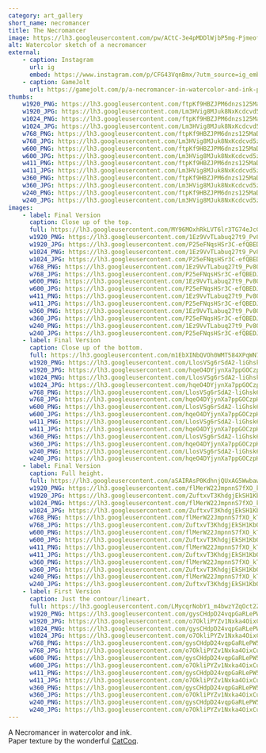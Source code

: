 ```yaml
---
category: art_gallery
short_name: necromancer
title: The Necromancer
image: https://lh3.googleusercontent.com/pw/ACtC-3e4pMDDlWjbP5mg-PjmeofhBRXg6fynQjhqSdSEf3qGDR4Xzo1Czxe7M2ujXqfrn3KfDvNqDSeGDEf_oM0HvHuO8xrlSgMOCy53s5FgSVjov7NQb-Qj7AwzV7d7sNIwox46emOxWazK9kg_ERRbJDVB=w1200-h630-no?authuser=0
alt: Watercolor sketch of a necromancer
external:
    - caption: Instagram
      url: ig
      embed: https://www.instagram.com/p/CFG43VqnBmx/?utm_source=ig_embed&amp;utm_campaign=loading
    - caption: GameJolt
      url: https://gamejolt.com/p/a-necromancer-in-watercolor-and-ink-paper-texture-by-the-wonderful-3e4nrfub
thumbs:
    w1920_PNG: https://lh3.googleusercontent.com/ftpKf9HBZJPM6dnzs125MaDuRuQGH4T9urTJlXF4r6S_NWeqZsnSxwgWQekznioZnTfH9VAilZt-VQ3sLiMLl-BDDRUrVy-8dpD06spJKOISz0Uqj2Qe4xQOqzJZzKyVtnUu8Pan0A=w355
    w1920_JPG: https://lh3.googleusercontent.com/Lm3HVig8MJuk8NxKcdcvd5zrxBHtAben-qg-QaD5dCdvq0kTlg8zeXdJPAPFLRk_wtG_UHS-RbnnWZHAzGD4GXxVc42w70xL-WqwiM-BmJqtcRYiEqesiega6O-0M5zlG-sWyph5sA=w355
    w1024_PNG: https://lh3.googleusercontent.com/ftpKf9HBZJPM6dnzs125MaDuRuQGH4T9urTJlXF4r6S_NWeqZsnSxwgWQekznioZnTfH9VAilZt-VQ3sLiMLl-BDDRUrVy-8dpD06spJKOISz0Uqj2Qe4xQOqzJZzKyVtnUu8Pan0A=w284
    w1024_JPG: https://lh3.googleusercontent.com/Lm3HVig8MJuk8NxKcdcvd5zrxBHtAben-qg-QaD5dCdvq0kTlg8zeXdJPAPFLRk_wtG_UHS-RbnnWZHAzGD4GXxVc42w70xL-WqwiM-BmJqtcRYiEqesiega6O-0M5zlG-sWyph5sA=w284
    w768_PNG: https://lh3.googleusercontent.com/ftpKf9HBZJPM6dnzs125MaDuRuQGH4T9urTJlXF4r6S_NWeqZsnSxwgWQekznioZnTfH9VAilZt-VQ3sLiMLl-BDDRUrVy-8dpD06spJKOISz0Uqj2Qe4xQOqzJZzKyVtnUu8Pan0A=w213
    w768_JPG: https://lh3.googleusercontent.com/Lm3HVig8MJuk8NxKcdcvd5zrxBHtAben-qg-QaD5dCdvq0kTlg8zeXdJPAPFLRk_wtG_UHS-RbnnWZHAzGD4GXxVc42w70xL-WqwiM-BmJqtcRYiEqesiega6O-0M5zlG-sWyph5sA=w213
    w600_PNG: https://lh3.googleusercontent.com/ftpKf9HBZJPM6dnzs125MaDuRuQGH4T9urTJlXF4r6S_NWeqZsnSxwgWQekznioZnTfH9VAilZt-VQ3sLiMLl-BDDRUrVy-8dpD06spJKOISz0Uqj2Qe4xQOqzJZzKyVtnUu8Pan0A=w166
    w600_JPG: https://lh3.googleusercontent.com/Lm3HVig8MJuk8NxKcdcvd5zrxBHtAben-qg-QaD5dCdvq0kTlg8zeXdJPAPFLRk_wtG_UHS-RbnnWZHAzGD4GXxVc42w70xL-WqwiM-BmJqtcRYiEqesiega6O-0M5zlG-sWyph5sA=w166
    w411_PNG: https://lh3.googleusercontent.com/ftpKf9HBZJPM6dnzs125MaDuRuQGH4T9urTJlXF4r6S_NWeqZsnSxwgWQekznioZnTfH9VAilZt-VQ3sLiMLl-BDDRUrVy-8dpD06spJKOISz0Uqj2Qe4xQOqzJZzKyVtnUu8Pan0A=w114
    w411_JPG: https://lh3.googleusercontent.com/Lm3HVig8MJuk8NxKcdcvd5zrxBHtAben-qg-QaD5dCdvq0kTlg8zeXdJPAPFLRk_wtG_UHS-RbnnWZHAzGD4GXxVc42w70xL-WqwiM-BmJqtcRYiEqesiega6O-0M5zlG-sWyph5sA=w114
    w360_PNG: https://lh3.googleusercontent.com/ftpKf9HBZJPM6dnzs125MaDuRuQGH4T9urTJlXF4r6S_NWeqZsnSxwgWQekznioZnTfH9VAilZt-VQ3sLiMLl-BDDRUrVy-8dpD06spJKOISz0Uqj2Qe4xQOqzJZzKyVtnUu8Pan0A=w100
    w360_JPG: https://lh3.googleusercontent.com/Lm3HVig8MJuk8NxKcdcvd5zrxBHtAben-qg-QaD5dCdvq0kTlg8zeXdJPAPFLRk_wtG_UHS-RbnnWZHAzGD4GXxVc42w70xL-WqwiM-BmJqtcRYiEqesiega6O-0M5zlG-sWyph5sA=w100
    w240_PNG: https://lh3.googleusercontent.com/ftpKf9HBZJPM6dnzs125MaDuRuQGH4T9urTJlXF4r6S_NWeqZsnSxwgWQekznioZnTfH9VAilZt-VQ3sLiMLl-BDDRUrVy-8dpD06spJKOISz0Uqj2Qe4xQOqzJZzKyVtnUu8Pan0A=w66
    w240_JPG: https://lh3.googleusercontent.com/Lm3HVig8MJuk8NxKcdcvd5zrxBHtAben-qg-QaD5dCdvq0kTlg8zeXdJPAPFLRk_wtG_UHS-RbnnWZHAzGD4GXxVc42w70xL-WqwiM-BmJqtcRYiEqesiega6O-0M5zlG-sWyph5sA=w66
images:
    - label: Final Version
      caption: Close up of the top.
      full: https://lh3.googleusercontent.com/MY96MOxhRkLVT6lr3TG74eJcGILN_oNiL0VNWeMoVWlYt_5QNw8TJtsFQDel_uOuDI_YfzRbJkdR4AHxs9RTWas_dVQ6p723V4_hqHe5V0yPECSpv8eQduh-1dayS2CzCnxqpKTiaw=w1080-h1080
      w1920_PNG: https://lh3.googleusercontent.com/1Ez9VvTLabuq27t9_Pv8ObVQWHegre_exdJ1wG0EwFEvQil3KBhJbAIO6l1Zly0gSM6zYRhU0UBmlS68ZJB6zxmYE3c48egjRyYG6gsSAq8zHw_rVDJDQ1kJZFCwuOtw0OVz31-ERg=w850
      w1920_JPG: https://lh3.googleusercontent.com/P25eFNqsHSr3C-efQBEDJMrZ5xZOm8IJQYABUy3FN1TDl02be6ByuMKSIl-WFG8bAydcBZFw0Z9Tc-6CkD4Mjhy7zDtQEHt_96tmphUxPp0SMc54qL1Uo3u86PnpKZxAugAB7_YcMQ=w850
      w1024_PNG: https://lh3.googleusercontent.com/1Ez9VvTLabuq27t9_Pv8ObVQWHegre_exdJ1wG0EwFEvQil3KBhJbAIO6l1Zly0gSM6zYRhU0UBmlS68ZJB6zxmYE3c48egjRyYG6gsSAq8zHw_rVDJDQ1kJZFCwuOtw0OVz31-ERg=w711
      w1024_JPG: https://lh3.googleusercontent.com/P25eFNqsHSr3C-efQBEDJMrZ5xZOm8IJQYABUy3FN1TDl02be6ByuMKSIl-WFG8bAydcBZFw0Z9Tc-6CkD4Mjhy7zDtQEHt_96tmphUxPp0SMc54qL1Uo3u86PnpKZxAugAB7_YcMQ=w711
      w768_PNG: https://lh3.googleusercontent.com/1Ez9VvTLabuq27t9_Pv8ObVQWHegre_exdJ1wG0EwFEvQil3KBhJbAIO6l1Zly0gSM6zYRhU0UBmlS68ZJB6zxmYE3c48egjRyYG6gsSAq8zHw_rVDJDQ1kJZFCwuOtw0OVz31-ERg=w533
      w768_JPG: https://lh3.googleusercontent.com/P25eFNqsHSr3C-efQBEDJMrZ5xZOm8IJQYABUy3FN1TDl02be6ByuMKSIl-WFG8bAydcBZFw0Z9Tc-6CkD4Mjhy7zDtQEHt_96tmphUxPp0SMc54qL1Uo3u86PnpKZxAugAB7_YcMQ=w533
      w600_PNG: https://lh3.googleusercontent.com/1Ez9VvTLabuq27t9_Pv8ObVQWHegre_exdJ1wG0EwFEvQil3KBhJbAIO6l1Zly0gSM6zYRhU0UBmlS68ZJB6zxmYE3c48egjRyYG6gsSAq8zHw_rVDJDQ1kJZFCwuOtw0OVz31-ERg=w416
      w600_JPG: https://lh3.googleusercontent.com/P25eFNqsHSr3C-efQBEDJMrZ5xZOm8IJQYABUy3FN1TDl02be6ByuMKSIl-WFG8bAydcBZFw0Z9Tc-6CkD4Mjhy7zDtQEHt_96tmphUxPp0SMc54qL1Uo3u86PnpKZxAugAB7_YcMQ=w416
      w411_PNG: https://lh3.googleusercontent.com/1Ez9VvTLabuq27t9_Pv8ObVQWHegre_exdJ1wG0EwFEvQil3KBhJbAIO6l1Zly0gSM6zYRhU0UBmlS68ZJB6zxmYE3c48egjRyYG6gsSAq8zHw_rVDJDQ1kJZFCwuOtw0OVz31-ERg=w285
      w411_JPG: https://lh3.googleusercontent.com/P25eFNqsHSr3C-efQBEDJMrZ5xZOm8IJQYABUy3FN1TDl02be6ByuMKSIl-WFG8bAydcBZFw0Z9Tc-6CkD4Mjhy7zDtQEHt_96tmphUxPp0SMc54qL1Uo3u86PnpKZxAugAB7_YcMQ=w285
      w360_PNG: https://lh3.googleusercontent.com/1Ez9VvTLabuq27t9_Pv8ObVQWHegre_exdJ1wG0EwFEvQil3KBhJbAIO6l1Zly0gSM6zYRhU0UBmlS68ZJB6zxmYE3c48egjRyYG6gsSAq8zHw_rVDJDQ1kJZFCwuOtw0OVz31-ERg=w250
      w360_JPG: https://lh3.googleusercontent.com/P25eFNqsHSr3C-efQBEDJMrZ5xZOm8IJQYABUy3FN1TDl02be6ByuMKSIl-WFG8bAydcBZFw0Z9Tc-6CkD4Mjhy7zDtQEHt_96tmphUxPp0SMc54qL1Uo3u86PnpKZxAugAB7_YcMQ=w250
      w240_PNG: https://lh3.googleusercontent.com/1Ez9VvTLabuq27t9_Pv8ObVQWHegre_exdJ1wG0EwFEvQil3KBhJbAIO6l1Zly0gSM6zYRhU0UBmlS68ZJB6zxmYE3c48egjRyYG6gsSAq8zHw_rVDJDQ1kJZFCwuOtw0OVz31-ERg=w166
      w240_JPG: https://lh3.googleusercontent.com/P25eFNqsHSr3C-efQBEDJMrZ5xZOm8IJQYABUy3FN1TDl02be6ByuMKSIl-WFG8bAydcBZFw0Z9Tc-6CkD4Mjhy7zDtQEHt_96tmphUxPp0SMc54qL1Uo3u86PnpKZxAugAB7_YcMQ=w166
    - label: Final Version
      caption: Close up of the bottom.
      full: https://lh3.googleusercontent.com/m1EbXINbQVOh0WMT584XPqWN7fNxM5X1tsoXnnQ64pNMo6eqFGCC_bvvvaqDDRc5miqcKs9B8k-DPc_l456oP95mJik1wfCRyNnI5qqDh1oJGVJQu1pJnVGSFFamtXUTArqvRNRAYQ=w1080-h1080
      w1920_PNG: https://lh3.googleusercontent.com/LlosVSg6rSdA2-liGhsk6megxnZWds1BbqY7VdHk4-JxH7caVHKKsC3EzZPCGKRu3WBfi5Cv7yXEYuIZ-cdkCm_RA-90PzVdctuUO_sHhO4MVCYXfu7IMkkaQIF1NdcFOz3Z9-qDpQ=w850
      w1920_JPG: https://lh3.googleusercontent.com/hqeO4DYjynXa7ppGOCzpHb7eb7-AwcQxZ7ZpxSXjqc75l3PKLQavvTtpbUYlsxlh7a5P8oBobpvDkKWG7xQAUhlt74cYcLrgAJhgGlqCnGKvw5iyr2NvObhcVXgjk-qbqgKaQYAGRg=w850
      w1024_PNG: https://lh3.googleusercontent.com/LlosVSg6rSdA2-liGhsk6megxnZWds1BbqY7VdHk4-JxH7caVHKKsC3EzZPCGKRu3WBfi5Cv7yXEYuIZ-cdkCm_RA-90PzVdctuUO_sHhO4MVCYXfu7IMkkaQIF1NdcFOz3Z9-qDpQ=w711
      w1024_JPG: https://lh3.googleusercontent.com/hqeO4DYjynXa7ppGOCzpHb7eb7-AwcQxZ7ZpxSXjqc75l3PKLQavvTtpbUYlsxlh7a5P8oBobpvDkKWG7xQAUhlt74cYcLrgAJhgGlqCnGKvw5iyr2NvObhcVXgjk-qbqgKaQYAGRg=w711
      w768_PNG: https://lh3.googleusercontent.com/LlosVSg6rSdA2-liGhsk6megxnZWds1BbqY7VdHk4-JxH7caVHKKsC3EzZPCGKRu3WBfi5Cv7yXEYuIZ-cdkCm_RA-90PzVdctuUO_sHhO4MVCYXfu7IMkkaQIF1NdcFOz3Z9-qDpQ=w533
      w768_JPG: https://lh3.googleusercontent.com/hqeO4DYjynXa7ppGOCzpHb7eb7-AwcQxZ7ZpxSXjqc75l3PKLQavvTtpbUYlsxlh7a5P8oBobpvDkKWG7xQAUhlt74cYcLrgAJhgGlqCnGKvw5iyr2NvObhcVXgjk-qbqgKaQYAGRg=w533
      w600_PNG: https://lh3.googleusercontent.com/LlosVSg6rSdA2-liGhsk6megxnZWds1BbqY7VdHk4-JxH7caVHKKsC3EzZPCGKRu3WBfi5Cv7yXEYuIZ-cdkCm_RA-90PzVdctuUO_sHhO4MVCYXfu7IMkkaQIF1NdcFOz3Z9-qDpQ=w416
      w600_JPG: https://lh3.googleusercontent.com/hqeO4DYjynXa7ppGOCzpHb7eb7-AwcQxZ7ZpxSXjqc75l3PKLQavvTtpbUYlsxlh7a5P8oBobpvDkKWG7xQAUhlt74cYcLrgAJhgGlqCnGKvw5iyr2NvObhcVXgjk-qbqgKaQYAGRg=w416
      w411_PNG: https://lh3.googleusercontent.com/LlosVSg6rSdA2-liGhsk6megxnZWds1BbqY7VdHk4-JxH7caVHKKsC3EzZPCGKRu3WBfi5Cv7yXEYuIZ-cdkCm_RA-90PzVdctuUO_sHhO4MVCYXfu7IMkkaQIF1NdcFOz3Z9-qDpQ=w285
      w411_JPG: https://lh3.googleusercontent.com/hqeO4DYjynXa7ppGOCzpHb7eb7-AwcQxZ7ZpxSXjqc75l3PKLQavvTtpbUYlsxlh7a5P8oBobpvDkKWG7xQAUhlt74cYcLrgAJhgGlqCnGKvw5iyr2NvObhcVXgjk-qbqgKaQYAGRg=w285
      w360_PNG: https://lh3.googleusercontent.com/LlosVSg6rSdA2-liGhsk6megxnZWds1BbqY7VdHk4-JxH7caVHKKsC3EzZPCGKRu3WBfi5Cv7yXEYuIZ-cdkCm_RA-90PzVdctuUO_sHhO4MVCYXfu7IMkkaQIF1NdcFOz3Z9-qDpQ=w250
      w360_JPG: https://lh3.googleusercontent.com/hqeO4DYjynXa7ppGOCzpHb7eb7-AwcQxZ7ZpxSXjqc75l3PKLQavvTtpbUYlsxlh7a5P8oBobpvDkKWG7xQAUhlt74cYcLrgAJhgGlqCnGKvw5iyr2NvObhcVXgjk-qbqgKaQYAGRg=w250
      w240_PNG: https://lh3.googleusercontent.com/LlosVSg6rSdA2-liGhsk6megxnZWds1BbqY7VdHk4-JxH7caVHKKsC3EzZPCGKRu3WBfi5Cv7yXEYuIZ-cdkCm_RA-90PzVdctuUO_sHhO4MVCYXfu7IMkkaQIF1NdcFOz3Z9-qDpQ=w166
      w240_JPG: https://lh3.googleusercontent.com/hqeO4DYjynXa7ppGOCzpHb7eb7-AwcQxZ7ZpxSXjqc75l3PKLQavvTtpbUYlsxlh7a5P8oBobpvDkKWG7xQAUhlt74cYcLrgAJhgGlqCnGKvw5iyr2NvObhcVXgjk-qbqgKaQYAGRg=w166
    - label: Final Version
      caption: Full height.
      full: https://lh3.googleusercontent.com/aSAIRAsP0KdhnjQUxAG5WwbawQvXlelZtE34ImtI9Rc5uB3LMh3RQ7jgljT3bwsJVBO-vwk07O4aLuZYueMfOL4e3nzwwBCtDIoKiIWGKgmLQOIX32ZHoj8yXNhFJiAVNiTf14sVOA=w1080-h1080
      w1920_PNG: https://lh3.googleusercontent.com/flMerW22JmpnnS7fXO_kTRUc74hb1vOjMxI3m9WDGwaQo2giaBhtH_2gVoHi0OkSOS3o6J_QovRaIquY_W5OX0ui5dvAvsZ8zCXi3EvkGfWNclH3mtBrm9TSkTFaL4KhW0_ABoin5A=w850
      w1920_JPG: https://lh3.googleusercontent.com/ZuftxvT3KhdgjEkSH1KbOmS43zuUjKfJFG4G69k7DpmvMpc24GBP6MPXPt-ndaveGIOCO6xS6r9B9oD80X4YWyMRbHEitO4-skqlfrXa1uYhR5uoew4WkxMZVl8D3KCadi2_PS8MAA=w850
      w1024_PNG: https://lh3.googleusercontent.com/flMerW22JmpnnS7fXO_kTRUc74hb1vOjMxI3m9WDGwaQo2giaBhtH_2gVoHi0OkSOS3o6J_QovRaIquY_W5OX0ui5dvAvsZ8zCXi3EvkGfWNclH3mtBrm9TSkTFaL4KhW0_ABoin5A=w711
      w1024_JPG: https://lh3.googleusercontent.com/ZuftxvT3KhdgjEkSH1KbOmS43zuUjKfJFG4G69k7DpmvMpc24GBP6MPXPt-ndaveGIOCO6xS6r9B9oD80X4YWyMRbHEitO4-skqlfrXa1uYhR5uoew4WkxMZVl8D3KCadi2_PS8MAA=w711
      w768_PNG: https://lh3.googleusercontent.com/flMerW22JmpnnS7fXO_kTRUc74hb1vOjMxI3m9WDGwaQo2giaBhtH_2gVoHi0OkSOS3o6J_QovRaIquY_W5OX0ui5dvAvsZ8zCXi3EvkGfWNclH3mtBrm9TSkTFaL4KhW0_ABoin5A=w533
      w768_JPG: https://lh3.googleusercontent.com/ZuftxvT3KhdgjEkSH1KbOmS43zuUjKfJFG4G69k7DpmvMpc24GBP6MPXPt-ndaveGIOCO6xS6r9B9oD80X4YWyMRbHEitO4-skqlfrXa1uYhR5uoew4WkxMZVl8D3KCadi2_PS8MAA=w533
      w600_PNG: https://lh3.googleusercontent.com/flMerW22JmpnnS7fXO_kTRUc74hb1vOjMxI3m9WDGwaQo2giaBhtH_2gVoHi0OkSOS3o6J_QovRaIquY_W5OX0ui5dvAvsZ8zCXi3EvkGfWNclH3mtBrm9TSkTFaL4KhW0_ABoin5A=w416
      w600_JPG: https://lh3.googleusercontent.com/ZuftxvT3KhdgjEkSH1KbOmS43zuUjKfJFG4G69k7DpmvMpc24GBP6MPXPt-ndaveGIOCO6xS6r9B9oD80X4YWyMRbHEitO4-skqlfrXa1uYhR5uoew4WkxMZVl8D3KCadi2_PS8MAA=w416
      w411_PNG: https://lh3.googleusercontent.com/flMerW22JmpnnS7fXO_kTRUc74hb1vOjMxI3m9WDGwaQo2giaBhtH_2gVoHi0OkSOS3o6J_QovRaIquY_W5OX0ui5dvAvsZ8zCXi3EvkGfWNclH3mtBrm9TSkTFaL4KhW0_ABoin5A=w285
      w411_JPG: https://lh3.googleusercontent.com/ZuftxvT3KhdgjEkSH1KbOmS43zuUjKfJFG4G69k7DpmvMpc24GBP6MPXPt-ndaveGIOCO6xS6r9B9oD80X4YWyMRbHEitO4-skqlfrXa1uYhR5uoew4WkxMZVl8D3KCadi2_PS8MAA=w285
      w360_PNG: https://lh3.googleusercontent.com/flMerW22JmpnnS7fXO_kTRUc74hb1vOjMxI3m9WDGwaQo2giaBhtH_2gVoHi0OkSOS3o6J_QovRaIquY_W5OX0ui5dvAvsZ8zCXi3EvkGfWNclH3mtBrm9TSkTFaL4KhW0_ABoin5A=w250
      w360_JPG: https://lh3.googleusercontent.com/ZuftxvT3KhdgjEkSH1KbOmS43zuUjKfJFG4G69k7DpmvMpc24GBP6MPXPt-ndaveGIOCO6xS6r9B9oD80X4YWyMRbHEitO4-skqlfrXa1uYhR5uoew4WkxMZVl8D3KCadi2_PS8MAA=w250
      w240_PNG: https://lh3.googleusercontent.com/flMerW22JmpnnS7fXO_kTRUc74hb1vOjMxI3m9WDGwaQo2giaBhtH_2gVoHi0OkSOS3o6J_QovRaIquY_W5OX0ui5dvAvsZ8zCXi3EvkGfWNclH3mtBrm9TSkTFaL4KhW0_ABoin5A=w166
      w240_JPG: https://lh3.googleusercontent.com/ZuftxvT3KhdgjEkSH1KbOmS43zuUjKfJFG4G69k7DpmvMpc24GBP6MPXPt-ndaveGIOCO6xS6r9B9oD80X4YWyMRbHEitO4-skqlfrXa1uYhR5uoew4WkxMZVl8D3KCadi2_PS8MAA=w166
    - label: First Version
      caption: Just the contour/lineart.
      full: https://lh3.googleusercontent.com/LMycqrNobY1_m4bwzYZqOct2Zu3fWiFC9mTePnMPUMNW35HHCC_KH0kDlDK0k46N8BCNBLAZpELtQKZQtjkOtzVoWnXMTPpzS1YvRBQFNUjkPEE_1mCG0okzigJxR4J_jpu5nAmryA=w1080-h1080
      w1920_PNG: https://lh3.googleusercontent.com/gysCHdpD24vqpGaRLePW5SQSI6ycvE5QkNzNstHoLUpKKxDVY8vl_YM9JyDvq0Qxs8400eehG-1b9dUDpCHtql7JowtVCr4IUGpluoEs7QeVyvH8sr9cA0VLxmwjgG1TeyPNUAOsZw=w850
      w1920_JPG: https://lh3.googleusercontent.com/o7OkliPYZv1Nxka4OixCudIifMyLysCcJfMRkWLVC_R632mkn000i2-TkEEDajQUY5anr_dmjgY5Nx5Sgm7RtGxi6RdjTFKTHOtAo6qXe2n62nbV-aien4v39MweV2BrSBXL1t_kgA=w850
      w1024_PNG: https://lh3.googleusercontent.com/gysCHdpD24vqpGaRLePW5SQSI6ycvE5QkNzNstHoLUpKKxDVY8vl_YM9JyDvq0Qxs8400eehG-1b9dUDpCHtql7JowtVCr4IUGpluoEs7QeVyvH8sr9cA0VLxmwjgG1TeyPNUAOsZw=w711
      w1024_JPG: https://lh3.googleusercontent.com/o7OkliPYZv1Nxka4OixCudIifMyLysCcJfMRkWLVC_R632mkn000i2-TkEEDajQUY5anr_dmjgY5Nx5Sgm7RtGxi6RdjTFKTHOtAo6qXe2n62nbV-aien4v39MweV2BrSBXL1t_kgA=w711
      w768_PNG: https://lh3.googleusercontent.com/gysCHdpD24vqpGaRLePW5SQSI6ycvE5QkNzNstHoLUpKKxDVY8vl_YM9JyDvq0Qxs8400eehG-1b9dUDpCHtql7JowtVCr4IUGpluoEs7QeVyvH8sr9cA0VLxmwjgG1TeyPNUAOsZw=w533
      w768_JPG: https://lh3.googleusercontent.com/o7OkliPYZv1Nxka4OixCudIifMyLysCcJfMRkWLVC_R632mkn000i2-TkEEDajQUY5anr_dmjgY5Nx5Sgm7RtGxi6RdjTFKTHOtAo6qXe2n62nbV-aien4v39MweV2BrSBXL1t_kgA=w533
      w600_PNG: https://lh3.googleusercontent.com/gysCHdpD24vqpGaRLePW5SQSI6ycvE5QkNzNstHoLUpKKxDVY8vl_YM9JyDvq0Qxs8400eehG-1b9dUDpCHtql7JowtVCr4IUGpluoEs7QeVyvH8sr9cA0VLxmwjgG1TeyPNUAOsZw=w416
      w600_JPG: https://lh3.googleusercontent.com/o7OkliPYZv1Nxka4OixCudIifMyLysCcJfMRkWLVC_R632mkn000i2-TkEEDajQUY5anr_dmjgY5Nx5Sgm7RtGxi6RdjTFKTHOtAo6qXe2n62nbV-aien4v39MweV2BrSBXL1t_kgA=w416
      w411_PNG: https://lh3.googleusercontent.com/gysCHdpD24vqpGaRLePW5SQSI6ycvE5QkNzNstHoLUpKKxDVY8vl_YM9JyDvq0Qxs8400eehG-1b9dUDpCHtql7JowtVCr4IUGpluoEs7QeVyvH8sr9cA0VLxmwjgG1TeyPNUAOsZw=w285
      w411_JPG: https://lh3.googleusercontent.com/o7OkliPYZv1Nxka4OixCudIifMyLysCcJfMRkWLVC_R632mkn000i2-TkEEDajQUY5anr_dmjgY5Nx5Sgm7RtGxi6RdjTFKTHOtAo6qXe2n62nbV-aien4v39MweV2BrSBXL1t_kgA=w285
      w360_PNG: https://lh3.googleusercontent.com/gysCHdpD24vqpGaRLePW5SQSI6ycvE5QkNzNstHoLUpKKxDVY8vl_YM9JyDvq0Qxs8400eehG-1b9dUDpCHtql7JowtVCr4IUGpluoEs7QeVyvH8sr9cA0VLxmwjgG1TeyPNUAOsZw=w250
      w360_JPG: https://lh3.googleusercontent.com/o7OkliPYZv1Nxka4OixCudIifMyLysCcJfMRkWLVC_R632mkn000i2-TkEEDajQUY5anr_dmjgY5Nx5Sgm7RtGxi6RdjTFKTHOtAo6qXe2n62nbV-aien4v39MweV2BrSBXL1t_kgA=w250
      w240_PNG: https://lh3.googleusercontent.com/gysCHdpD24vqpGaRLePW5SQSI6ycvE5QkNzNstHoLUpKKxDVY8vl_YM9JyDvq0Qxs8400eehG-1b9dUDpCHtql7JowtVCr4IUGpluoEs7QeVyvH8sr9cA0VLxmwjgG1TeyPNUAOsZw=w166
      w240_JPG: https://lh3.googleusercontent.com/o7OkliPYZv1Nxka4OixCudIifMyLysCcJfMRkWLVC_R632mkn000i2-TkEEDajQUY5anr_dmjgY5Nx5Sgm7RtGxi6RdjTFKTHOtAo6qXe2n62nbV-aien4v39MweV2BrSBXL1t_kgA=w166
---
```


A Necromancer in watercolor and ink.  
Paper texture by the wonderful [CatCoq](https://www.instagram.com/catcoq/).
